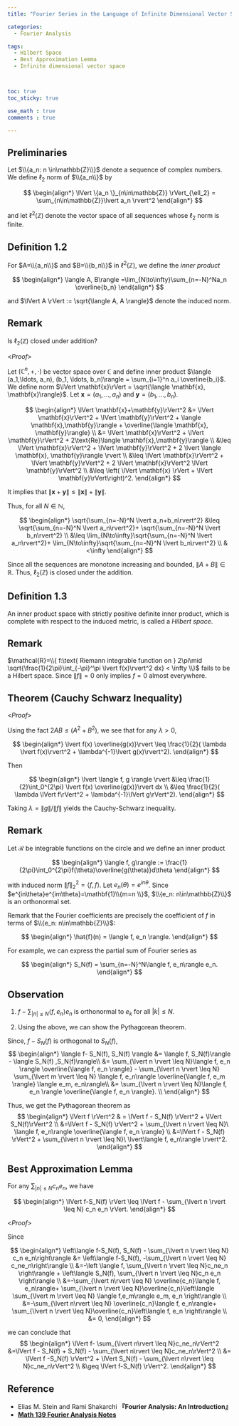 ```yaml
---
title: "Fourier Series in the Language of Infinite Dimensional Vector Space"

categories:
  - Fourier Analysis

tags:
  - Hilbert Space
  - Best Approximation Lemma
  - Infinite dimensional vector space



toc: true
toc_sticky: true

use_math : true
comments : true

---
```



## Preliminaries
Let $\\{a_n: n \in\mathbb{Z}\\}$ denote a sequence of complex numbers. We define $\ell_2$ norm of $\\{a_n\\}$ by 


$$
\begin{align*}
\lVert \{a_n \}_{n\in\mathbb{Z}} \rVert_{\ell_2} = \sum_{n\in\mathbb{Z}}\lvert a_n \rvert^2
\end{align*}
$$

and let $\ell^2(\mathbb{Z})$ denote the vector space of all sequences whose $\ell_2$ norm is finite.

## Definition 1.2
For $A=\\{a_n\\}$ and $B=\\{b_n\\}$ in $\ell^2(\mathbb{Z})$, we define the *inner product*

  
$$
\begin{align*}
\langle A, B\rangle =\lim_{N\to\infty}\sum_{n=-N}^Na_n \overline{b_n}
\end{align*}
$$

and $\lVert A \rVert := \sqrt{\langle A, A \rangle}$ denote the induced norm.


## Remark
Is $\ell_2(\mathbb{Z})$ closed under addition?

<*Proof*>

Let $(\mathbb{C}^n, +, \cdot)$ be vector space over $\mathbb{C}$ and define inner product $\langle (a_1,\ldots, a_n), (b_1, \ldots, b_n)\rangle = \sum_{i=1}^n a_i \overline{b_i}$. We define norm $\lVert \mathbf{x}\rVert = \sqrt{\langle \mathbf{x}, \mathbf{x}\rangle}$. Let $\mathbf{x}= (a_1, \ldots, a_n)$ and $\mathbf{y}=(b_1, \ldots, b_n)$.

$$
\begin{align*}
\lVert \mathbf{x}+\mathbf{y}\rVert^2 &= \lVert \mathbf{x}\rVert^2 + \lVert \mathbf{y}\rVert^2 + \langle \mathbf{x},\mathbf{y}\rangle + \overline{\langle \mathbf{x}, \mathbf{y}\rangle} \\
&= \lVert \mathbf{x}\rVert^2 + \lVert \mathbf{y}\rVert^2 + 2\text{Re}\langle \mathbf{x},\mathbf{y}\rangle  \\
&\leq \lVert \mathbf{x}\rVert^2 + \lVert \mathbf{y}\rVert^2 + 2 \lvert \langle \mathbf{x}, \mathbf{y}\rangle \rvert \\
&\leq \lVert \mathbf{x}\rVert^2 + \lVert \mathbf{y}\rVert^2 + 2 \lVert \mathbf{x}\rVert^2 \lVert \mathbf{y}\rVert^2 \\
&\leq \left( \lVert \mathbf{x} \rVert + \lVert \mathbf{y}\rVert\right)^2.
\end{align*}
$$

It implies that $\lVert \mathbf{x}+\mathbf{y}\rVert \leq \lVert \mathbf{x}\rVert + \lVert \mathbf{y}\rVert$.

Thus, for all $N\in\mathbb{N}$,

$$
\begin{align*}
\sqrt{\sum_{n=-N}^N \lvert a_n+b_n\rvert^2} &\leq \sqrt{\sum_{n=-N}^N \lvert a_n\rvert^2}+ \sqrt{\sum_{n=-N}^N \lvert b_n\rvert^2} \\
&\leq \lim_{N\to\infty}\sqrt{\sum_{n=-N}^N \lvert a_n\rvert^2}+ \lim_{N\to\infty}\sqrt{\sum_{n=-N}^N \lvert b_n\rvert^2} \\
&<\infty
\end{align*}
$$


$$\tag*{$\square$}$$



Since all the sequences are monotone increasing and bounded, $\lVert A +B \rVert \in \mathbb{R}$. Thus, $\ell_2(\mathbb{Z})$ is closed under the addition.


## Definition 1.3 
An inner product space with strictly positive definite inner product, which is complete with respect to the induced metric, is called a *Hilbert space*.

## Remark
$\mathcal{R}=\\{ f:\text{ Riemann integrable function on } 2\pi\mid \sqrt{\frac{1}{2\pi}\int_{-\pi}^\pi \lvert f(x)\rvert^2 dx} < \infty \\}$ fails to be a Hilbert space. Since $\lVert f \rVert=0$ only implies $f=0$ almost everywhere.

## Theorem (Cauchy Schwarz Inequality)

<*Proof*>

Using the fact $2AB \leq (A^2 + B^2)$, we see that for any $\lambda >0$,

$$
\begin{align*}
\lvert f(x) \overline{g(x)}\rvert \leq \frac{1}{2}( \lambda \lvert f(x)\rvert^2 + \lambda^{-1}\lvert g(x)\rvert^2).
\end{align*}
$$

Then

$$
\begin{align*}
\lvert \langle f, g \rangle \rvert &\leq \frac{1}{2}\int_0^{2\pi} \lvert f(x) \overline{g(x)}\rvert dx \\
&\leq \frac{1}{2}( \lambda \lVert f\rVert^2 + \lambda^{-1}\lVert g\rVert^2).
\end{align*}
$$

Taking  $\lambda=\lVert g\rVert / \lVert f\rVert$ yields the Cauchy-Schwarz inequality. 



$$\tag*{$\square$}$$

## Remark
Let $\mathcal{R}$ be integrable functions on the circle and we define an inner product

$$
\begin{align*}
\langle f, g\rangle := \frac{1}{2\pi}\int_0^{2\pi}f(\theta)\overline{g(\theta)}d\theta
\end{align*}
$$

with induced norm $\lVert f\rVert^2_2 =\langle f, f\rangle$. Let $e_n(\theta) = e^{in\theta}$. Since $e^{in\theta}e^{im\theta}=\mathbf{1}\\{m=n \\}$, $\\{e_n: n\in\mathbb{Z}\\}$ is an orthonormal set.

Remark that the Fourier coefficients are precisely the coefficient of $f$ in terms of $\\{e_n: n\in\mathbb{Z}\\}$:

$$
\begin{align*}
\hat{f}(n) = \langle f, e_n \rangle.
\end{align*}
$$

For example, we can express the partial sum of Fourier series as 

$$
\begin{align*}
S_N(f) = \sum_{n=-N}^N\langle f, e_n\rangle e_n.
\end{align*}
$$

## Observation
1. $f -\sum_{\lvert n \rvert \leq N}\langle f , e_n\rangle e_n$ is orthonormal to  $e_k$ for all $\lvert k \rvert \leq N$.

2. Using the above, we can show the Pythagorean theorem.

Since, $f-S_N(f)$ is orthogonal to $S_N(f)$,
$$
\begin{align*}
\langle f- S_N(f), S_N(f) \rangle &= \langle f, S_N(f)\rangle - \langle S_N(f) ,S_N(f)\rangle\\
&= \sum_{\lvert n \rvert \leq N}\langle  f, e_n \rangle \overline{\langle f, e_n \rangle} - \sum_{\lvert n \rvert \leq N} \sum_{\lvert m \rvert \leq N} \langle f, e_n\rangle \overline{\langle f, e_m \rangle} \langle e_m, e_n\rangle\\ 
&= \sum_{\lvert n \rvert \leq N}\langle  f, e_n \rangle \overline{\langle f, e_n \rangle}.  \\
\end{align*}
$$

Thus, we get the Pythagorean theorem as
$$
\begin{align*}
\lVert f \rVert^2  & = \lVert f - S_N(f) \rVert^2 + \lVert S_N(f)\rVert^2 \\
&=\lVert f - S_N(f) \rVert^2 +  \sum_{\lvert n \rvert \leq N}\ \langle f, e_n\rangle \overline{\langle f, e_n \rangle} \\
&=\lVert f - S_N(f) \rVert^2 +  \sum_{\lvert n \rvert \leq N}\ \lvert\langle f, e_n\rangle \rvert^2.
\end{align*}
$$

## Best Approximation Lemma
For any $\sum_{\lvert n \rvert \leq N}c_ne_n$, we have

$$
\begin{align*}
\lVert f-S_N(f) \rVert \leq \lVert f - \sum_{\lvert n \rvert \leq N} c_n e_n \rVert.
\end{align*}
$$

<*Proof*>

Since 

$$
\begin{align*}
\left\langle f-S_N(f), S_N(f) - \sum_{\lvert n \rvert \leq N} c_n e_n\right\rangle &= \left\langle f-S_N(f), -\sum_{\lvert n \rvert \leq N} c_ne_n\right\rangle \\
&=-\left \langle f, \sum_{\lvert n \rvert \leq N}c_ne_n \right\rangle + \left\langle S_N(f), \sum_{\lvert n \rvert \leq N}c_n e_n \right\rangle \\
&=-\sum_{\lvert n\rvert \leq N} \overline{c_n}\langle f, e_n\rangle+ \sum_{\lvert n \rvert \leq N}\overline{c_n}\left\langle \sum_{\lvert m \rvert \leq N} \langle f,e_m\rangle e_m, e_n \right\rangle \\
&=-\sum_{\lvert n\rvert \leq N} \overline{c_n}\langle f, e_n\rangle+ \sum_{\lvert n \rvert \leq N}\overline{c_n}\left\langle f, e_n \right\rangle \\
&= 0,
\end{align*}
$$

we can conclude that
$$
\begin{align*}
\lVert f- \sum_{\lvert n\rvert \leq N}c_ne_n\rVert^2 &=\lVert f - S_N(f) + S_N(f) - \sum_{\lvert n\rvert \leq N}c_ne_n\rVert^2 \\
&= \lVert f -S_N(f) \rVert^2 + \lVert S_N(f) - \sum_{\lvert n\rvert \leq N}c_ne_n\rVert^2 \\
&\geq \lVert f-S_N(f) \rVert^2.
\end{align*}
$$

$$\tag*{$\square$}$$
## Reference
- Elias M. Stein and  Rami Shakarchi **『**Fourier Analysis: An Introduction**』**
- **[Math 139 Fourier Analysis Notes](https://drive.google.com/file/d/1f1pp1QkF0BqqLELBrKyk69X0ofd3SjdR/view?usp=sharing)**

